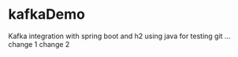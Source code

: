 # kafkaDemo
Kafka integration with spring boot and h2 using java for testing git ...
change 1
change 2
